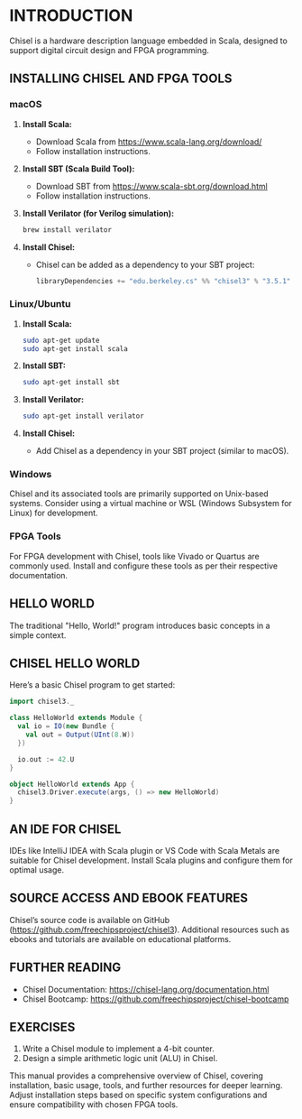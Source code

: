 # INTRODUCTION

Chisel is a hardware description language embedded in Scala, designed to support digital circuit design and FPGA programming.

## INSTALLING CHISEL AND FPGA TOOLS

### macOS

1. **Install Scala:**
   * Download Scala from https://www.scala-lang.org/download/
   * Follow installation instructions.

2. **Install SBT (Scala Build Tool):**
   * Download SBT from https://www.scala-sbt.org/download.html
   * Follow installation instructions.

3. **Install Verilator (for Verilog simulation):**
   ```bash
   brew install verilator
   ```

4. **Install Chisel:**
   * Chisel can be added as a dependency to your SBT project:
     ```scala
     libraryDependencies += "edu.berkeley.cs" %% "chisel3" % "3.5.1"
     ```

### Linux/Ubuntu

1. **Install Scala:**
   ```bash
   sudo apt-get update
   sudo apt-get install scala
   ```

2. **Install SBT:**
   ```bash
   sudo apt-get install sbt
   ```

3. **Install Verilator:**
   ```bash
   sudo apt-get install verilator
   ```

4. **Install Chisel:**
   * Add Chisel as a dependency in your SBT project (similar to macOS).

### Windows

Chisel and its associated tools are primarily supported on Unix-based systems. Consider using a virtual machine or WSL (Windows Subsystem for Linux) for development.

### FPGA Tools

For FPGA development with Chisel, tools like Vivado or Quartus are commonly used. Install and configure these tools as per their respective documentation.

## HELLO WORLD

The traditional "Hello, World!" program introduces basic concepts in a simple context.

## CHISEL HELLO WORLD

Here’s a basic Chisel program to get started:

```scala
import chisel3._

class HelloWorld extends Module {
  val io = IO(new Bundle {
    val out = Output(UInt(8.W))
  })

  io.out := 42.U
}

object HelloWorld extends App {
  chisel3.Driver.execute(args, () => new HelloWorld)
}
```

## AN IDE FOR CHISEL

IDEs like IntelliJ IDEA with Scala plugin or VS Code with Scala Metals are suitable for Chisel development. Install Scala plugins and configure them for optimal usage.

## SOURCE ACCESS AND EBOOK FEATURES

Chisel’s source code is available on GitHub (https://github.com/freechipsproject/chisel3). Additional resources such as ebooks and tutorials are available on educational platforms.

## FURTHER READING

- Chisel Documentation: https://chisel-lang.org/documentation.html
- Chisel Bootcamp: https://github.com/freechipsproject/chisel-bootcamp

## EXERCISES

1. Write a Chisel module to implement a 4-bit counter.
2. Design a simple arithmetic logic unit (ALU) in Chisel.

This manual provides a comprehensive overview of Chisel, covering installation, basic usage, tools, and further resources for deeper learning. Adjust installation steps based on specific system configurations and ensure compatibility with chosen FPGA tools.
